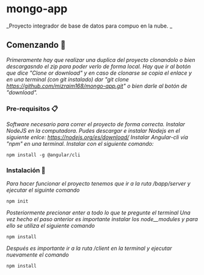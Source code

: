 # mongo-app
_Proyecto integrador de base de datos para compuo en la nube. _

## Comenzando 🚀
_Primeramente hay que realizar una duplica del proyecto clonandolo o bien descargasndo el zip para poder verlo de forma local. Hay que ir al botón que dice "Clone or download" y en caso de clonarse se copia el enlace y en una terminal (con git instalado) dar "git clone https://github.com/mizraim168/mongo-app.git" o bien darle al botón de "download"._

### Pre-requisitos 📋
_Software necesario para correr el proyecto de forma correcta._
_Instalar NodeJS en la computadora. Pudes descargar e instalar Nodejs en el siguiente enlce: https://nodejs.org/es/download/_
_Instalar Angular-cli vía "npm" en una terminal. Instalar con el siguiente comando:_
```
npm install -g @angular/cli
```
### Instalación 🔧
_Para hacer funcionar el proyecto tenemos que ir a la ruta /bapp/server y ejecutar el siguinte comando_
```
npm init
```
_Posteriormente precionar enter a todo lo que te pregunte el terminal_
_Una vez hecho el paso anterior es importante instalar los node__modules y para ello se utiliza el siguiente comando_
```
npm install
```
_Después es importante ir a la ruta /client en la terminal y ejecutar nuevamente el comando_
```
npm install
```